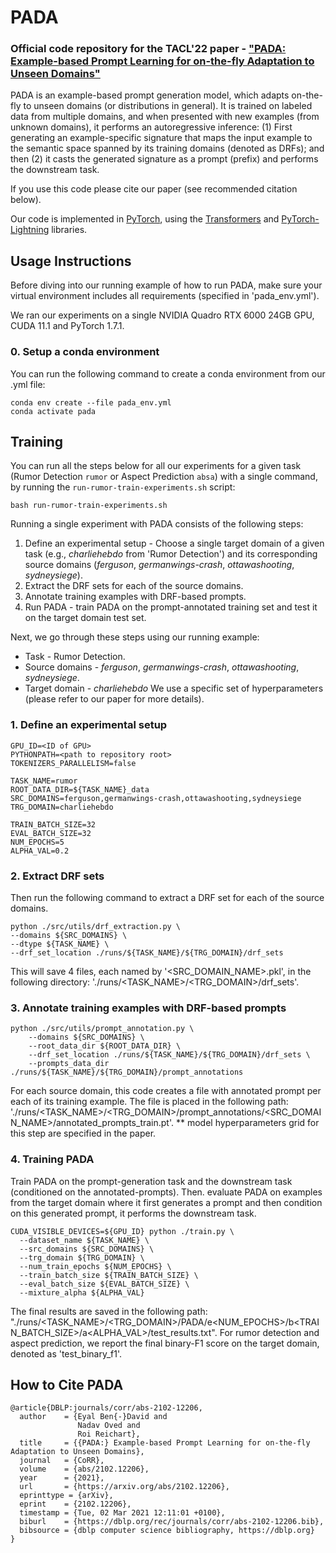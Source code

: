 # PADA

### Official code repository for the TACL'22 paper - ["PADA: Example-based Prompt Learning for on-the-fly Adaptation to Unseen Domains"](https://arxiv.org/abs/2102.12206)
 
PADA is an example-based prompt generation model, which adapts on-the-fly to unseen domains (or distributions in general).
It is trained on labeled data from multiple domains, and when presented with new examples (from unknown domains), it performs an autoregressive inference: (1) First generating an example-specific signature that maps the input example to the semantic space spanned by its training domains (denoted as DRFs); and then (2) it casts the generated signature as a prompt (prefix) and performs the downstream task. 

If you use this code please cite our paper (see recommended citation below).

Our code is implemented in [PyTorch](https://pytorch.org/), using the [Transformers](https://github.com/huggingface/transformers) and [PyTorch-Lightning](https://www.pytorchlightning.ai/) libraries. 

## Usage Instructions

Before diving into our running example of how to run PADA, make sure your virtual environment includes all requirements (specified in 'pada_env.yml').

We ran our experiments on a single NVIDIA Quadro RTX 6000 24GB GPU, CUDA 11.1 and PyTorch 1.7.1.

### 0. Setup a conda environment
You can run the following command to create a conda environment from our .yml file:
```
conda env create --file pada_env.yml
conda activate pada
```

## Training
You can run all the steps below for all our experiments for a given task (Rumor Detection `rumor` or Aspect Prediction `absa`) with a single command, by running the `run-rumor-train-experiments.sh` script:
```
bash run-rumor-train-experiments.sh
```

Running a single experiment with PADA consists of the following steps:

1. Define an experimental setup - Choose a single target domain of a given task (e.g., _charliehebdo_ from 'Rumor Detection') and its corresponding source domains (_ferguson_, _germanwings-crash_, _ottawashooting_, _sydneysiege_). 
2. Extract the DRF sets for each of the source domains. 
3. Annotate training examples with DRF-based prompts.
4. Run PADA - train PADA on the prompt-annotated training set and test it on the target domain test set.

Next, we go through these steps using our running example:
- Task - Rumor Detection.
- Source domains - _ferguson_, _germanwings-crash_, _ottawashooting_, _sydneysiege_.
- Target domain - _charliehebdo_
We use a specific set of hyperparameters (please refer to our paper for more details).

### 1. Define an experimental setup
```
GPU_ID=<ID of GPU>
PYTHONPATH=<path to repository root>
TOKENIZERS_PARALLELISM=false

TASK_NAME=rumor
ROOT_DATA_DIR=${TASK_NAME}_data
SRC_DOMAINS=ferguson,germanwings-crash,ottawashooting,sydneysiege
TRG_DOMAIN=charliehebdo

TRAIN_BATCH_SIZE=32
EVAL_BATCH_SIZE=32
NUM_EPOCHS=5
ALPHA_VAL=0.2
```


### 2. Extract DRF sets

Then run the following command to extract a DRF set for each of the source domains.

```
python ./src/utils/drf_extraction.py \
--domains ${SRC_DOMAINS} \
--dtype ${TASK_NAME} \
--drf_set_location ./runs/${TASK_NAME}/${TRG_DOMAIN}/drf_sets
```

This will save 4 files, each named by '<SRC_DOMAIN_NAME>.pkl', in the following directory: './runs/<TASK_NAME>/<TRG_DOMAIN>/drf_sets'.

### 3. Annotate training examples with DRF-based prompts

```
python ./src/utils/prompt_annotation.py \
    --domains ${SRC_DOMAINS} \
    --root_data_dir ${ROOT_DATA_DIR} \
    --drf_set_location ./runs/${TASK_NAME}/${TRG_DOMAIN}/drf_sets \
    --prompts_data_dir ./runs/${TASK_NAME}/${TRG_DOMAIN}/prompt_annotations
```
For each source domain, this code creates a file with annotated prompt per each of its training example. The file is placed in the following path: './runs/<TASK_NAME>/<TRG_DOMAIN>/prompt_annotations/<SRC_DOMAIN_NAME>/annotated_prompts_train.pt'. 
** model hyperparameters grid for this step are specified in the paper.

### 4. Training PADA

Train PADA on the prompt-generation task and the downstream task (conditioned on the annotated-prompts). Then. evaluate PADA on examples from the target domain where it first generates a prompt and then condition on this generated prompt, it performs the downstream task.   

```
CUDA_VISIBLE_DEVICES=${GPU_ID} python ./train.py \
  --dataset_name ${TASK_NAME} \
  --src_domains ${SRC_DOMAINS} \
  --trg_domain ${TRG_DOMAIN} \
  --num_train_epochs ${NUM_EPOCHS} \
  --train_batch_size ${TRAIN_BATCH_SIZE} \
  --eval_batch_size ${EVAL_BATCH_SIZE} \
  --mixture_alpha ${ALPHA_VAL}
```

The final results are saved in the following path: 
  "./runs/<TASK_NAME>/<TRG_DOMAIN>/PADA/e<NUM_EPOCHS>/b<TRAIN_BATCH_SIZE>/a<ALPHA_VAL>/test_results.txt".
  For rumor detection and aspect prediction, we report the final binary-F1 score on the target domain, denoted as 'test_binary_f1'.




## How to Cite PADA
```
@article{DBLP:journals/corr/abs-2102-12206,
  author    = {Eyal Ben{-}David and
               Nadav Oved and
               Roi Reichart},
  title     = {{PADA:} Example-based Prompt Learning for on-the-fly Adaptation to Unseen Domains},
  journal   = {CoRR},
  volume    = {abs/2102.12206},
  year      = {2021},
  url       = {https://arxiv.org/abs/2102.12206},
  eprinttype = {arXiv},
  eprint    = {2102.12206},
  timestamp = {Tue, 02 Mar 2021 12:11:01 +0100},
  biburl    = {https://dblp.org/rec/journals/corr/abs-2102-12206.bib},
  bibsource = {dblp computer science bibliography, https://dblp.org}
}
```
